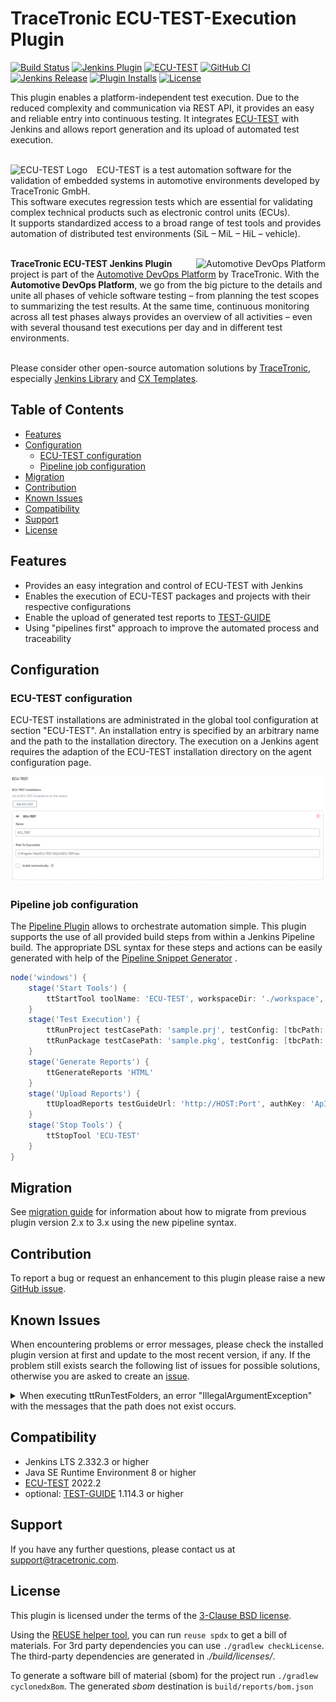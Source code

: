 # TraceTronic ECU-TEST-Execution Plugin
<!-- markdown-link-check-disable -->
[![Build Status](https://ci.jenkins.io/buildStatus/icon?job=plugins/ecu-test-execution-plugin/main)](https://ci.jenkins.io/job/plugins/job/ecu-test-execution-plugin/job/main) [![Jenkins Plugin](https://img.shields.io/jenkins/plugin/v/ecu-test-execution.svg)](https://plugins.jenkins.io/ecu-test-execution) [![ECU-TEST](https://img.shields.io/badge/ECU--TEST-2022.3-orange?style=flat)](https://tracetronic.com/products/ecu-test) [![GitHub CI](https://github.com/tracetronic/ecu-test-execution-plugin/actions/workflows/gradle.yml/badge.svg)](https://github.com/tracetronic/ecu-test-execution-plugin/actions/workflows/gradle.yml) [![Jenkins Release](https://img.shields.io/github/release/jenkinsci/ecu-test-execution-plugin.svg?label=changelog)](https://github.com/jenkinsci/ecu-test-execution-plugin/releases) [![Plugin Installs](https://img.shields.io/jenkins/plugin/i/ecu-test-execution.svg?color=blue)](https://plugins.jenkins.io/ecu-test-execution) [![License](https://img.shields.io/badge/license-3--clause%20BSD-blue.svg?style=flat)](https://github.com/jenkinsci/ecu-test-execution-plugin/blob/main/LICENSE)
<!-- markdown-link-check-enable -->
This plugin enables a platform-independent test execution. Due to the reduced complexity and communication via REST API,
it provides an easy and reliable entry into continuous testing. It integrates 
[ECU-TEST](https://www.tracetronic.com/products/ecu-test) with Jenkins and allows report generation and its upload of 
automated test execution.<br><br>

<img src="docs/images/ecutest_logo.png" align="left" alt="ECU-TEST Logo" style="padding-right: 15px;"> 

ECU-TEST is a test automation software for the validation of embedded systems in automotive environments developed by
TraceTronic GmbH.<br/>
This software executes regression tests which are essential for validating complex technical products such as electronic
control units (ECUs).<br/>
It supports standardized access to a broad range of test tools and provides automation of distributed test
environments (SiL – MiL – HiL – vehicle).<br><br>

<img src="docs/images/platform_logo.png" align="right" alt="Automotive DevOps Platform">

**TraceTronic ECU-TEST Jenkins Plugin** project is part of
the [Automotive DevOps Platform](https://www.tracetronic.com/products/automotive-devops-platform/) by TraceTronic. With
the **Automotive DevOps Platform**, we go from the big picture to the details and unite all phases of vehicle software
testing – from planning the test scopes to summarizing the test results. At the same time, continuous monitoring across
all test phases always provides an overview of all activities – even with several thousand test executions per day and
in different test environments.<br><br>

Please consider other open-source automation solutions by [TraceTronic](https://github.com/tracetronic?type=source),
especially [Jenkins Library](https://github.com/tracetronic/jenkins-library)
and [CX Templates](https://github.com/tracetronic/cx-templates).

## Table of Contents

- [Features](#features)
- [Configuration](#configuration)
    - [ECU-TEST configuration](#ecu-test-configuration)
    - [Pipeline job configuration](#pipeline-job-configuration)
- [Migration](#migration)
- [Contribution](#contribution)
- [Known Issues](#known-issues)
- [Compatibility](#compatibility)
- [Support](#support)
- [License](#license)

## Features

- Provides an easy integration and control of ECU-TEST with Jenkins
- Enables the execution of ECU-TEST packages and projects with their respective configurations
- Enable the upload of generated test reports to [TEST-GUIDE](https://www.tracetronic.com/products/test-guide/) 
- Using "pipelines first" approach to improve the automated process and traceability

## Configuration

### ECU-TEST configuration

ECU-TEST installations are administrated in the global tool configuration at section "ECU-TEST". An installation entry
is specified by an arbitrary name and the path to the installation directory. The execution on a Jenkins agent requires
the adaption of the ECU-TEST installation directory on the agent configuration page.

![ECU-TEST](docs/images/ecutest.png "ECU-TEST")

### Pipeline job configuration

The [Pipeline Plugin](https://plugins.jenkins.io/workflow-aggregator) allows to orchestrate automation simple. This
plugin supports the use of all provided build steps from within a Jenkins Pipeline build. The appropriate DSL syntax for
these steps and actions can be easily generated with help of
the [Pipeline Snippet Generator](https://github.com/jenkinsci/pipeline-plugin/blob/master/TUTORIAL.md#exploring-the-snippet-generator)
.

```groovy
node('windows') {
    stage('Start Tools') {
        ttStartTool toolName: 'ECU-TEST', workspaceDir: './workspace', settingsDir: './settings'
    }
    stage('Test Execution') {
        ttRunProject testCasePath: 'sample.prj', testConfig: [tbcPath: 'sample.tbc', tcfPath: 'sample.tcf', constants: [[label: 'sample', value: '123']]]
        ttRunPackage testCasePath: 'sample.pkg', testConfig: [tbcPath: '', tcfPath: '', forceConfigurationReload: true, constants: [[label: 'sample', value: '\'sampleValue\'']]]
    }
    stage('Generate Reports') {
        ttGenerateReports 'HTML'
    }
    stage('Upload Reports') {
        ttUploadReports testGuideUrl: 'http://HOST:Port', authKey: 'ApIAUTheNtiCatIOnKeY0123456789', projectId: 1
    }
    stage('Stop Tools') {
        ttStopTool 'ECU-TEST'
    }
}
```

## Migration

See [migration guide](docs/Migration.md) for information about how to migrate from previous plugin version 2.x to 3.x using the new pipeline syntax.

## Contribution

To report a bug or request an enhancement to this plugin please raise a
new [GitHub issue](https://github.com/jenkinsci/ecu-test-execution-plugin/issues/new/choose).

## Known Issues

When encountering problems or error messages, please check the installed plugin version at first and update to the most recent version, if any.
If the problem still exists search the following list of issues for possible solutions, otherwise you are asked to create an [issue](#contribution).

<details>
    <summary>When executing ttRunTestFolders, an error "IllegalArgumentException" with the messages that the path does not exist occurs.</summary>

> This is an issue related to the path resolution. In order to resolve paths correctly, ECU-TEST needs to be run either
> on the server, or on a machine together with the step-executing Jenkins agent. This means in particular, that, when
> using a containerized version of ECU-TEST, the executing Jenkins agent needs to be within the same container.
</details>

## Compatibility

- Jenkins LTS 2.332.3 or higher
- Java SE Runtime Environment 8 or higher
- [ECU-TEST](https://www.tracetronic.com/products/ecu-test) 2022.2
- optional: [TEST-GUIDE](https://www.tracetronic.com/products/test-guide) 1.114.3 or higher

## Support

If you have any further questions, please contact us at [support@tracetronic.com](mailto:support@tracetronic.com).

## License

This plugin is licensed under the terms of the [3-Clause BSD license](LICENSES/BSD-3-Clause.txt).

Using the [REUSE helper tool](https://github.com/fsfe/reuse-tool), you can run `reuse spdx` to get a bill of materials. 
For 3rd party dependencies you can use `./gradlew checkLicense`. The third-party dependencies are generated in 
_./build/licenses/_.

To generate a software bill of material (sbom) for the project run ```./gradlew cyclonedxBom```. The generated _sbom_ destination is ```build/reports/bom.json```